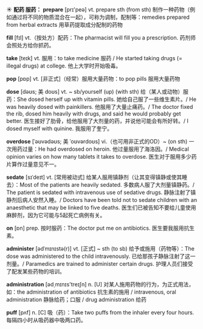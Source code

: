 ☀ <span class="category">**配药 服药：**</span>
<span class="vocabulary">**prepare**</span> [prɪ'peə] 
<span class="definition">vt. prepare sth (from sth) 制作一种药物（例如通过将不同的物质混合在一起），可称为调制，配制等：</span>remedies prepared from herbal extracts 用草药提取成分配制的药物

<span class="vocabulary">**fill**</span> [fɪl] 
<span class="definition">vt.（按处方）配药：</span>The pharmacist will fill you a prescription. 药剂师会照处方给你抓药。

<span class="vocabulary">**take**</span> [teɪk] 
<span class="definition">vt. 服用：</span>to take medicine 服药 / He started taking drugs (= illegal drugs) at college. 他上大学时开始吸毒。

<span class="vocabulary">**pop**</span> [pɒp] 
<span class="definition">vt. [非正式]（经常）服用大量药物：</span>to pop pills 服用大量药物 
           
<span class="vocabulary">**dose**</span> [dəʊs; 美 doʊs]
<span class="definition">vt. ~ sb/yourself (up) (with sth) 给（某人或动物）服药：</span>She dosed herself up with vitamin pills. 她给自己服了一些维生素片。/ He was heavily dosed with painkillers. 他服用了大量止痛药。/ The doctor fixed the rib, dosed him heavily with drugs, and said he would probably get better. 医生接好了肋骨，给他服用了大剂量的药，并说他可能会有所好转。/ I dosed myself with quinine. 我服用了奎宁。           
           
<span class="vocabulary">**overdose**</span> [ˈəʊvədəʊs; 美 ˈoʊvərdoʊs]
<span class="definition">vi.（也可用非正式的OD）~ (on sth) 一次用药过量：</span>He had overdosed on heroin. 他过量服用了海洛因。/ Medical opinion varies on how many tablets it takes to overdose. 医生对于服用多少药片算作过量意见不一。

<span class="vocabulary">**sedate**</span> [sɪˈdeɪt]
<span class="definition">vt. [常用被动式] 给某人服用镇静剂（让其变得镇静或使其睡去）：</span>Most of the patients are heavily sedated. 多数病人服了大剂量镇静药。/ The patient is sedated with intravenous use of sedative drugs. 静脉注射了镇静剂后病人安然入睡。/ Doctors have been told not to sedate children with an anaesthetic that may be linked to five deaths. 医生们已被告知不要给儿童使用麻醉剂，因为它可能与5起死亡病例有关。

<span class="vocabulary">**on**</span> [ɒn] 
<span class="definition">prep. 按时服药：</span>The doctor put me on antibiotics. 医生要我服用抗生素。
           
<span class="vocabulary">**administer**</span> [ədˈmɪnɪstə(r)]
<span class="definition">vt. [正式] ~ sth (to sb) 给予或施用（药物等）：</span>The dose was administered to the child intravenously. 已给那孩子静脉注射了这一剂量。/ Paramedics are trained to administer certain drugs. 护理人员们接受了配发某些药物的培训。

<span class="vocabulary">**administration**</span> [əd͵mɪnɪs'treɪʃn] 
<span class="definition">n. [U] 对某人施用药物的行为，为正式用法，如：</span>the administration of antibiotics 抗生素的施用 / intravenous, oral administration 静脉给药；口服 / drug administration 给药
    
<span class="vocabulary">**puff**</span> [pʌf]
<span class="definition">n. [C] 吸（药）：</span>Take two puffs from the inhaler every four hours. 每隔四小时从吸药器中吸两口药。

